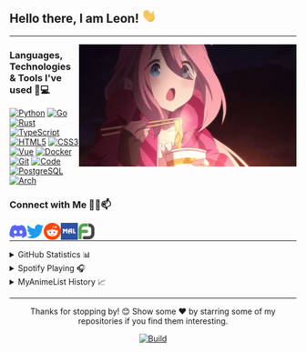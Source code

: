 ## Hello there, I am Leon! <img alt="Wave" height="25px" src="https://raw.githubusercontent.com/IchBinLeoon/IchBinLeoon/main/assets/wave.gif">

---

<img align="right" alt="Nadeshiko" title="<3" height="215px" src="assets/nadeshiko.gif">

### Languages, Technologies & Tools I've used 🚀💻

[![Python](https://img.shields.io/static/v1?style=for-the-badge&logo=Python&logoColor=FFFFFF&message=Python&color=3776AB&label=)](https://www.python.org/)
[![Go](https://img.shields.io/static/v1?style=for-the-badge&logo=Go&logoColor=FFFFFF&message=Go&color=00ADD8&label=)](https://golang.org/)
[![Rust](https://img.shields.io/static/v1?style=for-the-badge&logo=Rust&logoColor=FFFFFF&message=Rust&color=F46623&label=)](https://www.rust-lang.org/)
[![TypeScript](https://img.shields.io/static/v1?style=for-the-badge&logo=TypeScript&logoColor=FFFFFF&message=TypeScript&color=3178C6&label=)](https://www.typescriptlang.org/)
[![HTML5](https://img.shields.io/static/v1?style=for-the-badge&logo=HTML5&logoColor=FFFFFF&message=HTML5&color=E34F26&label=)](https://html.spec.whatwg.org/multipage/)
[![CSS3](https://img.shields.io/static/v1?style=for-the-badge&logo=CSS3&logoColor=FFFFFF&message=CSS3&color=1572B6&label=)](https://www.w3.org/Style/CSS/)
[![Vue](https://img.shields.io/static/v1?style=for-the-badge&logo=Vue.js&logoColor=FFFFFF&message=Vue&color=4FC08D&label=)](https://vuejs.org/)
[![Docker](https://img.shields.io/static/v1?style=for-the-badge&logo=Docker&logoColor=FFFFFF&message=Docker&color=2496ED&label=)](https://www.docker.com/)
[![Git](https://img.shields.io/static/v1?style=for-the-badge&logo=Git&message=Git&logoColor=FFFFFF&color=F05032&label=)](https://git-scm.com/)
[![Code](https://img.shields.io/static/v1?style=for-the-badge&logo=Visual+Studio+Code&logoColor=FFFFFF&message=Code&color=007ACC&label=)](https://code.visualstudio.com/)
[![PostgreSQL](https://img.shields.io/static/v1?style=for-the-badge&logo=PostgreSQL&logoColor=FFFFFF&message=PostgreSQL&color=336791&label=)](https://www.postgresql.org/)
[![Arch](https://img.shields.io/static/v1?style=for-the-badge&logo=Arch+Linux&logoColor=FFFFFF&message=Arch&nbsp;Linux&color=1793D1&label=)](https://archlinux.org/)

### Connect with Me 🤝🏻📫

<p>
  <a href="https://discordapp.com/users/223871059068321793">
    <img align="left" alt="Discord" title="Discord" width="30px" src="assets/discord.png">
  </a>
  <a href="https://twitter.com/IchBinLeoon">
    <img align="left" alt="Twitter" title="Twitter" width="30px" src="assets/twitter.png">
  </a>
  <a href="https://www.reddit.com/user/IchBinLeoon">
    <img align="left" alt="Reddit" title="Reddit" width="30px" src="assets/reddit.png">
  </a>
  <a href="https://myanimelist.net/profile/IchBinLeoon">
    <img align="left" alt="MyAnimeList" title="MyAnimeList" width="30px" src="assets/myanimelist.png">
  </a>
  <a href="https://myfigurecollection.net/profile/IchBinLeoon">
    <img align="left" alt="MyFigureCollection" title="MyFigureCollection" width="30px" src="assets/myfigurecollection.png">
  </a>
</p>
<br>

---

<details close>
<summary>GitHub Statistics 📊</summary>
<br>
<p>
  <a href="https://github.com/IchBinLeoon" width="100%">
    <img alt="GitHub Stats" height="165px" src="https://github-readme-stats-ichbinleoon.vercel.app/api?username=IchBinLeoon&count_private=true&show_icons=true&theme=dark&hide_border=true&hide_title=true&include_all_commits=true">
    <img alt="Top Langs" height="165px" src="https://github-readme-stats-ichbinleoon.vercel.app/api/top-langs?username=IchBinLeoon&langs_count=10&layout=compact&hide_border=true&theme=dark">
  </a>
</p>
</details>

<details close>
<summary>Spotify Playing 🎧</summary>
<br>
<p>
  <a href="https://open.spotify.com/user/v7ttuai8eqcoqdseoztwk31os">
    <img alt="Spotify" height="200px" src="https://spotify-readme-ichbinleoon.vercel.app/api/spotify">
  </a>
</p>
</details>

<details close>
<summary>MyAnimeList History 📈</summary>
<!-- MyAnimeList Activity Start -->

- [Mashle](https://myanimelist.net/anime.php?id=52211) ep. 4

- [Mashle](https://myanimelist.net/anime.php?id=52211) ep. 3

- [Mashle](https://myanimelist.net/anime.php?id=52211) ep. 2

- [Mashle](https://myanimelist.net/anime.php?id=52211) ep. 1

- [Ijiranaide, Nagatoro-san 2nd Attack](https://myanimelist.net/anime.php?id=50197) ep. 12

- [Ijiranaide, Nagatoro-san 2nd Attack](https://myanimelist.net/anime.php?id=50197) ep. 11

- [Ijiranaide, Nagatoro-san 2nd Attack](https://myanimelist.net/anime.php?id=50197) ep. 10

- [Ijiranaide, Nagatoro-san 2nd Attack](https://myanimelist.net/anime.php?id=50197) ep. 9

- [Kaguya-sama wa Kokurasetai: First Kiss wa Owaranai](https://myanimelist.net/anime.php?id=52198) ep. 1

- [Dr. Stone: New World](https://myanimelist.net/anime.php?id=48549) ep. 8

- [Kono Subarashii Sekai ni Bakuen wo!](https://myanimelist.net/anime.php?id=51958) ep. 8

- [Kono Subarashii Sekai ni Bakuen wo!](https://myanimelist.net/anime.php?id=51958) ep. 7

- [Kono Subarashii Sekai ni Bakuen wo!](https://myanimelist.net/anime.php?id=51958) ep. 6

- [Kono Subarashii Sekai ni Bakuen wo!](https://myanimelist.net/anime.php?id=51958) ep. 5

- [Kono Subarashii Sekai ni Bakuen wo!](https://myanimelist.net/anime.php?id=51958) ep. 4

<!-- MyAnimeList Activity End -->
</details>

---

<p align="center">Thanks for stopping by! 😊 Show some ❤️ by starring some of my repositories if you find them interesting.</p>
<p align="center">
  <a href="https://github.com/IchBinLeoon/IchBinLeoon/actions">
    <img alt="Build" src="https://img.shields.io/github/actions/workflow/status/IchBinLeoon/IchBinLeoon/update.yml?branch=main&style=flat-square">
  </a>
</p>

